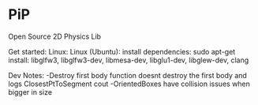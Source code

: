 # PiP
Open Source 2D Physics Lib

Get started:
Linux:
Linux (Ubuntu):
install dependencies:
sudo apt-get install:
libglfw3, libglfw3-dev, libmesa-dev, libglu1-dev, libglew-dev, clang


Dev Notes:
-Destroy first body function doesnt destroy the first body and logs ClosestPtToSegment cout
-OrientedBoxes have collision issues when bigger in size
